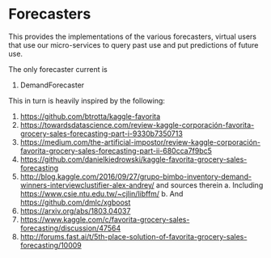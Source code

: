 # Forecasters

This provides the implementations of the various forecasters, virtual users that use our micro-services to query past use and put predictions of future use.

The only forecaster current is

 1. DemandForecaster

This in turn is heavily inspired by the following:

 1. https://github.com/btrotta/kaggle-favorita 
 2. https://towardsdatascience.com/review-kaggle-corporación-favorita-grocery-sales-forecasting-part-i-9330b7350713
 3. https://medium.com/the-artificial-impostor/review-kaggle-corporación-favorita-grocery-sales-forecasting-part-ii-680cca7f9bc5
 4. https://github.com/danielkiedrowski/kaggle-favorita-grocery-sales-forecasting
 5. http://blog.kaggle.com/2016/09/27/grupo-bimbo-inventory-demand-winners-interviewclustifier-alex-andrey/ and sources therein
    a. Including https://www.csie.ntu.edu.tw/~cjlin/libffm/
    b. And https://github.com/dmlc/xgboost
 6. https://arxiv.org/abs/1803.04037
 7. https://www.kaggle.com/c/favorita-grocery-sales-forecasting/discussion/47564
 8. http://forums.fast.ai/t/5th-place-solution-of-favorita-grocery-sales-forecasting/10009



